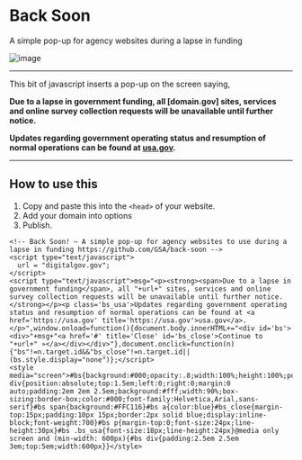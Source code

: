# Back Soon

A simple pop-up for agency websites during a lapse in funding

![image](https://user-images.githubusercontent.com/395641/35201292-160d46ac-fee8-11e7-8fe1-b27eca9ebbd1.png)

---

This bit of javascript inserts a pop-up on the screen saying,

**Due to a lapse in government funding, all [domain.gov] sites, services and online survey collection requests will be unavailable until further notice.**

**Updates regarding government operating status and resumption of normal operations can be found at <a href='https://usa.gov' title='https://usa.gov'>usa.gov</a>.**







---


## How to use this

1. Copy and paste this into the `<head>` of your website.
2. Add your domain into options
3. Publish.

```
<!-- Back Soon! — A simple pop-up for agency websites to use during a lapse in funding https://github.com/GSA/back-soon -->
<script type="text/javascript">
  url = "digitalgov.gov";
</script>
<script type="text/javascript">msg="<p><strong><span>Due to a lapse in government funding</span>, all "+url+" sites, services and online survey collection requests will be unavailable until further notice.</strong></p><p class='bs_usa'>Updates regarding government operating status and resumption of normal operations can be found at <a href='https://usa.gov' title='https://usa.gov'>usa.gov</a>.</p>",window.onload=function(){document.body.innerHTML+="<div id='bs'><div>"+msg+"<a href='#' title='Close' id='bs_close'>Continue to "+url+" »</a></div></div>"},document.onclick=function(n){"bs"!=n.target.id&&"bs_close"!=n.target.id||(bs.style.display="none")};</script>
<style media="screen">#bs{background:#000;opacity:.8;width:100%;height:100%;position:absolute;top:0;left:0;right:0;bottom:0}#bs div{position:absolute;top:1.5em;left:0;right:0;margin:0 auto;padding:2em 2em 2.5em;background:#fff;width:90%;box-sizing:border-box;color:#000;font-family:Helvetica,Arial,sans-serif}#bs span{background:#FFC116}#bs a{color:blue}#bs_close{margin-top:15px;padding:10px 15px;border:2px solid blue;display:inline-block;font-weight:700}#bs p{margin-top:0;font-size:24px;line-height:30px}#bs .bs_usa{font-size:18px;line-height:24px}@media only screen and (min-width: 600px){#bs div{padding:2.5em 2.5em 3em;top:5em;width:600px}}</style>

```

